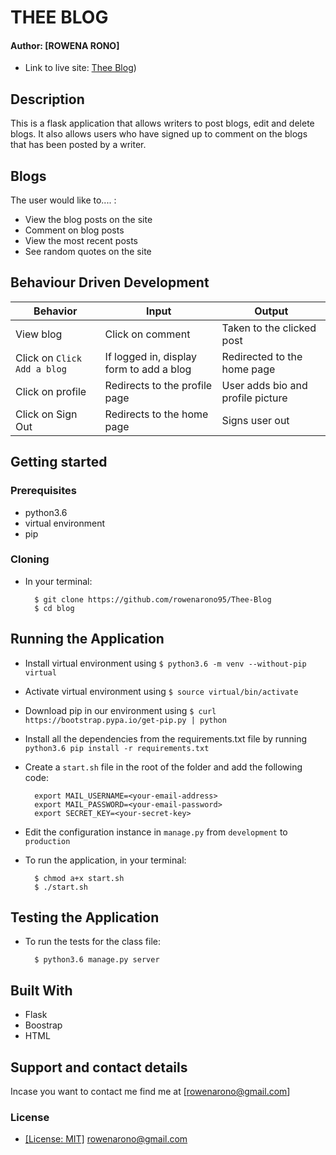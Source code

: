 # THEE BLOG

#### Author: [ROWENA RONO]


* Link to live site: [Thee Blog]())

## Description
This is a flask application that allows writers to post blogs, edit and delete blogs. It also allows users who have signed up to comment on the blogs that has been posted by a writer.

## Blogs
The user would like to.... :
*  View the blog posts on the site
*  Comment on blog posts
*  View the most recent posts
* See random quotes on the site


## Behaviour Driven Development
| Behavior            | Input                         | Output                        | 
| ------------------- | ----------------------------- | ----------------------------- |
| View blog | Click on comment | Taken to the clicked post | Click on `Comment` | Taken to where you can comment | Signs In/ Signs Up |
| Click on `Click Add a blog` | If logged in, display form to add a blog| Redirected to the home page |
| Click on profile | Redirects to the profile page | User adds bio and profile picture |
| Click on Sign Out | Redirects to the home page | Signs user out |


## Getting started

### Prerequisites
* python3.6
* virtual environment
* pip

### Cloning
* In your terminal:
        
        $ git clone https://github.com/rowenarono95/Thee-Blog
        $ cd blog

## Running the Application
* Install virtual environment using `$ python3.6 -m venv --without-pip virtual`
* Activate virtual environment using `$ source virtual/bin/activate`
* Download pip in our environment using `$ curl https://bootstrap.pypa.io/get-pip.py | python`
* Install all the dependencies from the requirements.txt file by running `python3.6 pip install -r requirements.txt`
* Create a `start.sh` file in the root of the folder and add the following code:

        export MAIL_USERNAME=<your-email-address>
        export MAIL_PASSWORD=<your-email-password>
        export SECRET_KEY=<your-secret-key>

* Edit the configuration instance in `manage.py` from `development` to `production`
* To run the application, in your terminal:

        $ chmod a+x start.sh
        $ ./start.sh
        
## Testing the Application
* To run the tests for the class file:

        $ python3.6 manage.py server
        
## Built With

* Flask
* Boostrap
* HTML

## Support and contact details
 Incase you want to contact me find me at [rowenarono@gmail.com]


### License

* [[License: MIT]](Licence.md) <rowenarono@gmail.com> 